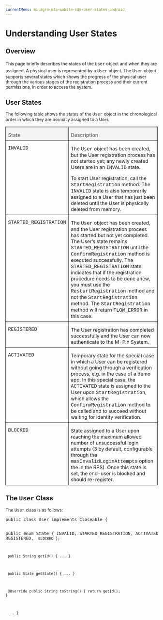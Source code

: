 ```yaml
---
currentMenu: milagro-mfa-mobile-sdk-user-states-android
---
```


<div id="generated-toc" class="generate_from_h2"></div>


<h1>Understanding User States</h1>
<h2>Overview</h2>
<p class="MsoNormal">This page briefly describes the <span style="line-height: 19.2000007629395px;">states</span><span style="line-height: 19.2000007629395px;"> of </span><span style="line-height: 1.6em;">the </span><span class="CVXCodeinText" style="line-height: 1.6em;"><span style="font-family: 'Courier New';">User</span></span><span style="line-height: 1.6em;"> object and when they are assigned. </span>A physical user is represented by a <span class="CVXCodeinText"><span style="font-family: 'Courier New';">User</span></span> object. The <span class="CVXCodeinText"><span style="font-family: 'Courier New';">User</span></span> object supports several states which shows the progress of the physical user through the various stages of the registration process and their current permissions, in order to access the system.</p>

<h2>User States</h2>
<p class="MsoNormal">The following table shows the states of the <span class="CVXCodeinText"><span style="font-family: 'Courier New';">User</span></span> object in the chronological order in which they are normally assigned to a User.</p>

<table class="MsoNormalTable" style="margin-left: -.4pt; border-collapse: collapse;" border="0" cellspacing="0" cellpadding="0">
<tbody>
<tr>
<td style="border: solid windowtext 1.0pt; background: #F4F4F4; padding: 0in 5.75pt 0in 5.75pt;" valign="top">
<p class="MsoNormal" style="margin-bottom: 6.0pt; line-height: normal;"><b><span style="color: #7f7f7f;">State</span></b></p>
</td>
<td style="border: solid windowtext 1.0pt; border-left: none; background: #F4F4F4; padding: 0in 5.4pt 0in 5.4pt;" valign="top">
<p class="MsoNormal" style="margin-bottom: 6.0pt; line-height: normal;"><b><span style="color: #7f7f7f;">Description</span></b></p>
</td>
</tr>
<tr>
<td style="border: solid windowtext 1.0pt; border-top: none; padding: 0in 5.75pt 0in 5.75pt;" valign="top">
<p class="CVXAPIDefinitionNoHighlight"><span style="font-family: 'Courier New';">INVALID</span></p>
</td>
<td style="border-top: none; border-left: none; border-bottom: solid windowtext 1.0pt; border-right: solid windowtext 1.0pt; padding: 0in 5.4pt 0in 5.4pt;" valign="top">
<p class="MsoNormal" style="margin-bottom: 6.0pt; line-height: normal;">The <span class="CVXCodeinText"><span style="font-family: 'Courier New';">User</span></span> object has been created, but the User registration process has not started yet; any newly created Users are in an <span class="CVXCodeinText"><span style="font-family: 'Courier New';">INVALID</span></span> state.</p>
<p class="MsoNormal" style="margin-bottom: 6.0pt; line-height: normal;">To start User registration, call the <span class="CVXCodeinText"><span style="font-family: 'Courier New';">StartRegistration</span></span> method. The <span class="CVXCodeinText"><span style="font-family: 'Courier New';">INVALID</span></span> state is also temporarily assigned to a User that has just been deleted until the User is physically deleted from memory.</p>
</td>
</tr>
<tr>
<td style="border: solid windowtext 1.0pt; border-top: none; padding: 0in 5.75pt 0in 5.75pt;" valign="top">
<p class="CVXAPIDefinitionNoHighlight"><span style="font-family: 'Courier New';">STARTED_REGISTRATION</span></p>
</td>
<td style="border-top: none; border-left: none; border-bottom: solid windowtext 1.0pt; border-right: solid windowtext 1.0pt; padding: 0in 5.4pt 0in 5.4pt;" valign="top">
<p class="MsoNormal" style="margin-bottom: 6.0pt; line-height: normal;">The <span class="CVXCodeinText"><span style="font-family: 'Courier New';">User</span></span> object has been created, and the User registration process has started but not yet completed. The User’s state remains <span class="CVXCodeinText"><span style="font-family: 'Courier New';">STARTED_REGISTRATION</span></span> until the<span class="CVXCodeinText"><span style="font-family: 'Courier New';"> ConfirmRegistration</span></span> method is executed successfully. The <span class="CVXCodeinText"><span style="font-family: 'Courier New';">STARTED_REGISTRATION</span></span> state indicates that if the registration procedure needs to be done anew, you must use the <span class="CVXCodeinText"><span style="font-family: 'Courier New';">RestartRegistration</span></span> method and not the <span class="CVXCodeinText"><span style="font-family: 'Courier New';">StartRegistration</span></span> method. The <span class="CVXCodeinText"><span style="font-family: 'Courier New';">StartRegistration</span></span> method will return <span class="CVXCodeinText"><span style="font-family: 'Courier New';">FLOW_ERROR</span></span> in this case.</p>
</td>
</tr>
<tr>
<td style="border: solid windowtext 1.0pt; border-top: none; padding: 0in 5.75pt 0in 5.75pt;" valign="top">
<p class="CVXAPIDefinitionNoHighlight"><span style="font-family: 'Courier New';">REGISTERED</span></p>
</td>
<td style="border-top: none; border-left: none; border-bottom: solid windowtext 1.0pt; border-right: solid windowtext 1.0pt; padding: 0in 5.4pt 0in 5.4pt;" valign="top">
<p class="MsoNormal" style="margin-bottom: 6.0pt; line-height: normal;">The User registration has completed successfully and the User can now authenticate to the M-Pin System.</p>
</td>
</tr>
<tr>
<td style="border: solid windowtext 1.0pt; border-top: none; padding: 0in 5.75pt 0in 5.75pt;" valign="top">
<p class="CVXAPIDefinitionNoHighlight"><span style="font-family: 'Courier New';">ACTIVATED</span></p>
</td>
<td style="border-top: none; border-left: none; border-bottom: solid windowtext 1.0pt; border-right: solid windowtext 1.0pt; padding: 0in 5.4pt 0in 5.4pt;" valign="top">
<p class="MsoNormal" style="margin-bottom: 6.0pt; line-height: normal;">Temporary state for the special case in which a User can be registered without going through a verification process, e.g. in the case of a demo app. In this special case, the <span class="CVXCodeinText"><span style="font-family: 'Courier New';">ACTIVATED</span></span> state is assigned to the User upon <span class="CVXCodeinText"><span style="font-family: 'Courier New';">StartRegistration</span></span>, which allows the <span class="CVXCodeinText"><span style="font-family: 'Courier New';">ConfirmRegistration</span></span> method to be called and to succeed without waiting for identity verification.</p>
</td>
</tr>
<tr>
<td style="border: solid windowtext 1.0pt; border-top: none; padding: 0in 5.75pt 0in 5.75pt;" valign="top">
<p class="CVXAPIDefinitionNoHighlight"><span style="font-family: 'Courier New';">BLOCKED</span></p>
</td>
<td style="border-top: none; border-left: none; border-bottom: solid windowtext 1.0pt; border-right: solid windowtext 1.0pt; padding: 0in 5.4pt 0in 5.4pt;" valign="top">
<p class="MsoNormal" style="margin-bottom: 6.0pt; line-height: normal;">State assigned to a User upon reaching the maximum allowed number of unsuccessful login attempts (3 by default, configurable through the <span class="CVXCodeinText"><span style="font-family: 'Courier New';">maxInvalidLoginAttempts</span></span> option the in the RPS). Once this state is set, the end-user is blocked and should re-register.</p>
</td>
</tr>
</tbody>
</table>
<h2>The <span style="font-family: 'Courier New';">User</span> Class</h2>
The <span class="CVXCodeinText"><span style="font-family: 'Courier New';">User</span></span> class is as follows:
<pre class="computer_code">public class User implements Closeable {

public enum State {
INVALID,
STARTED_REGISTRATION,
ACTIVATED,
REGISTERED,
<code> BLOCKED
};</code>

<code> public String getId() {
...
}</code>

<code> public State getState() {
...
}</code>

<code> @Override
public String toString() {
return getId();
}</code>

<code> ...
}</code></pre>
<p class="CVXCodeExample" style="margin-left: 40px;"></p>